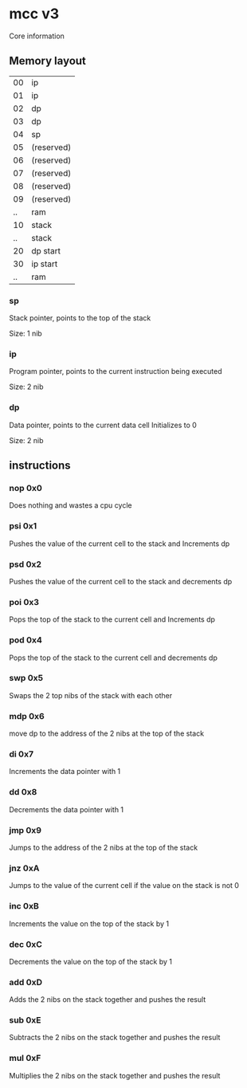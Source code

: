 # mcc v3
Core information

## Memory layout
|    |            |
| -- | ---------- |
| 00 | ip         |
| 01 | ip         |
| 02 | dp         |
| 03 | dp         |
| 04 | sp         |
| 05 | (reserved) |
| 06 | (reserved) |
| 07 | (reserved) |
| 08 | (reserved) |
| 09 | (reserved) |
| .. | ram        |
| 10 | stack      |
| .. | stack      |
| 20 | dp start   |
| 30 | ip start   |
| .. | ram        |


### sp
Stack pointer, points to the top of the stack

Size: 1 nib

### ip
Program pointer, points to the current instruction being executed

Size: 2 nib

### dp
Data pointer, points to the current data cell
Initializes to 0

Size: 2 nib


## instructions

### nop 0x0
Does nothing and wastes a cpu cycle

### psi 0x1
Pushes the value of the current cell to the stack and Increments dp

### psd 0x2
Pushes the value of the current cell to the stack and decrements dp

### poi 0x3
Pops the top of the stack to the current cell and Increments dp

### pod 0x4
Pops the top of the stack to the current cell and decrements dp

### swp 0x5
Swaps the 2 top nibs of the stack with each other

### mdp 0x6
move dp to the address of the 2 nibs at the top of the stack

### di 0x7
Increments the data pointer with 1

### dd 0x8
Decrements the data pointer with 1

### jmp 0x9
Jumps to the address of the 2 nibs at the top of the stack

### jnz 0xA
Jumps to the value of the current cell if the value on the stack is not 0

### inc 0xB
Increments the value on the top of the stack by 1

### dec 0xC
Decrements the value on the top of the stack by 1

### add 0xD
Adds the 2 nibs on the stack together and pushes the result

### sub 0xE
Subtracts the 2 nibs on the stack together and pushes the result

### mul 0xF
Multiplies the 2 nibs on the stack together and pushes the result


